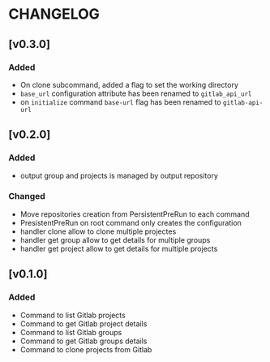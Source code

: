 # CHANGELOG

## [v0.3.0]
### Added
- On clone subcommand, added a flag to set the working directory
- `base_url` configuration attribute has been renamed to `gitlab_api_url`
- on `initialize` command `base-url` flag has been renamed to `gitlab-api-url`

## [v0.2.0]
### Added
- output group and projects is managed by output repository

### Changed
- Move repositories creation from PersistentPreRun to each command
- PresistentPreRun on root command only creates the configuration
- handler clone allow to clone multiple projectes
- handler get group allow to get details for multiple groups
- handler get project allow to get details for multiple projects

## [v0.1.0]
### Added
- Command to list Gitlab projects
- Command to get Gitlab project details 
- Command to list Gitlab groups
- Command to get Gitlab groups details
- Command to clone projects from Gitlab

